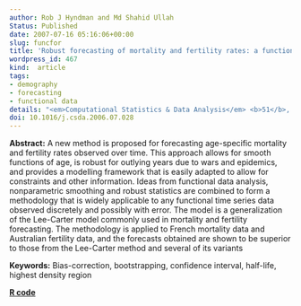 ```yaml
---
author: Rob J Hyndman and Md Shahid Ullah
Status: Published
date: 2007-07-16 05:16:06+00:00
slug: funcfor
title: 'Robust forecasting of mortality and fertility rates: a functional data approach'
wordpress_id: 467
kind:  article
tags:
- demography
- forecasting
- functional data
details: "<em>Computational Statistics & Data Analysis</em> <b>51</b>, 4942-4956"
doi: 10.1016/j.csda.2006.07.028
---
```



**Abstract:** A new method is proposed for forecasting age-specific mortality and fertility rates observed over time. This approach allows for smooth functions of age, is robust for outlying years due to wars and epidemics, and provides a modelling framework that is easily adapted to allow for constraints and other information. Ideas from functional data analysis, nonparametric smoothing and robust statistics are combined to form a methodology that is widely applicable to any functional time series data observed discretely and possibly with error. The model is a generalization of the Lee-Carter model commonly used in mortality and fertility forecasting. The methodology is applied to French mortality data and Australian fertility data, and the forecasts obtained are shown to be superior to those from the Lee-Carter method and several of its variants

**Keywords:** Bias-correction, bootstrapping, confidence interval, half-life, highest density region

**[R code](http://github.com/robjhyndman/demography)**
